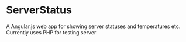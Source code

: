 # ServerStatus
A Angular.js web app for showing server statuses and temperatures etc.
Currently uses PHP for testing server
